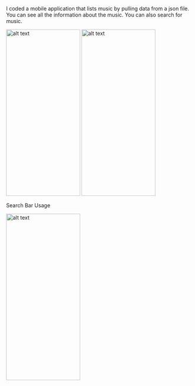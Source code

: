 I coded a mobile application that lists music by pulling data from a json file. You can see all the information about the music. You can also search for music.

<img src="https://user-images.githubusercontent.com/76557196/226630511-99b05b54-00cd-4d41-ab69-64cf88e89cb2.png" alt="alt text" width="200" height="450">

<img src="https://user-images.githubusercontent.com/76557196/226630772-4070d546-fe0f-432a-af0f-a007fd6cd8ba.png" alt="alt text" width="200" height="450">

Search Bar Usage

<img src="https://user-images.githubusercontent.com/76557196/226630980-8ab6b030-8bab-465e-8701-a348e862c3bd.png" alt="alt text" width="200" height="450">

